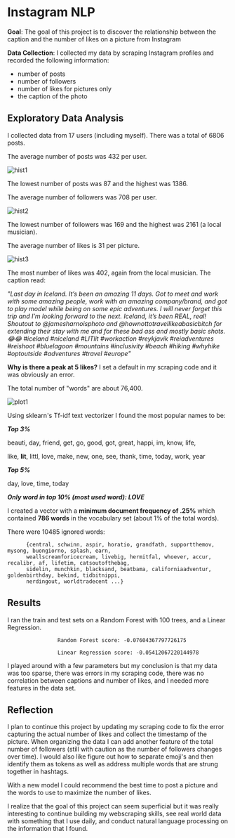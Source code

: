 # Instagram NLP

**Goal**: The goal of this project is to discover the relationship between the caption and the number of likes on a picture from Instagram

**Data Collection**: I collected my data by scraping Instagram profiles and recorded the following information:
  * number of posts 
  * number of followers 
  * number of likes for pictures only 
  * the caption of the photo 

## Exploratory Data Analysis

I collected data from 17 users (including myself). There was a total of 6806 posts.

The average number of posts was 432 per user. 

![hist1](https://github.com/K-Nesbitt/Instagram_likes_nlp/blob/master/images/number_of_posts.png)

The lowest number of posts was 87 and the highest was 1386.

The average number of followers was 708 per user. 

![hist2](https://github.com/K-Nesbitt/Instagram_likes_nlp/blob/master/images/number_of_followers.png)

The lowest number of followers was 169 and the highest was 2161 (a local musician).

The average number of likes is 31 per picture.
                    
![hist3](https://github.com/K-Nesbitt/Instagram_likes_nlp/blob/master/images/number_of_likes.png)

The most number of likes was 402, again from the local musician. The caption read: 

*"Last day in Iceland. It’s been an amazing 11 days. Got to meet and work with some amazing people, work with an amazing company/brand, and got to play model while being on some epic adventures. I will never forget this trip and I’m looking forward to the next. Iceland, it’s been REAL, real! Shoutout to @jamesharnoisphoto and @hownottotravellikeabasicbitch for extending their stay with me and for these bad ass and mostly basic shots. 😂😂 
 #iceland #niceland #LITlit #workaction #reykjavik #reiadventures #reishoot #bluelagoon #mountains #inclusivity #beach #hiking #whyhike #optoutside #adventures #travel #europe"*

**Why is there a peak at 5 likes?**
I set a default in my scraping code and it was obviously an error. 
                    
The total number of "words" are about 76,400.


![plot1](https://github.com/K-Nesbitt/Instagram_likes_nlp/blob/master/images/freq2_plot.png)


Using sklearn's Tf-idf text vectorizer I found the most popular names to be:

**_Top 3%_**

beauti, day, friend, get, go, good, got, great, happi, im, know, life, 

like, **lit**, littl, love, make, new, one, see, thank, time, today, work, year

**_Top 5%_**

day, love, time, today


**_Only word in top 10% (most used word): LOVE_**

I created a vector with a **minimum document frequency of .25%**  which contained **786 words** in the vocabulary set 
(about 1% of the total words).

There were 10485 ignored words:

          {central, schwinn, aspir, horatio, grandfath, supportthemov, mysong, buongiorno, splash, earn, 
          weallscreamforicecream, livebig, hermitfal, whoever, accur, recalibr, af, lifetim, catsoutofthebag, 
          sidelin, munchkin, blacksand, beatbama, californiaadventur, goldenbirthday, bekind, tidbitnippi, 
          nerdingout, worldtradecent ...}

## Results
I ran the train and test sets on a Random Forest with 100 trees, and a Linear Regression.

                    Random Forest score: -0.07604367797726175
                    
                    Linear Regression score: -0.05412067220144978 

I played around with a few parameters but my conclusion is that my data was too sparse, there was errors in my scraping code, there was no correlation between captions and number of likes, and I needed more features in the data set. 

## Reflection
I plan to continue this project by updating my scraping code to fix the error capturing the actual number of likes and collect the timestamp of the picture. When organizing the data I can add another feature of the total number of followers (still with caution as the number of followers changes over time). I would also like figure out how to separate emoji's and then identify them as tokens as well as address multiple words that are strung together in hashtags. 

With a new model I could recommend the best time to post a picture and the words to use to maximize the number of likes. 

I realize that the goal of this project can seem superficial but it was really interesting to continue building my webscraping skills, see real world data with something that I use daily, and conduct natural language processing on the information that I found. 
